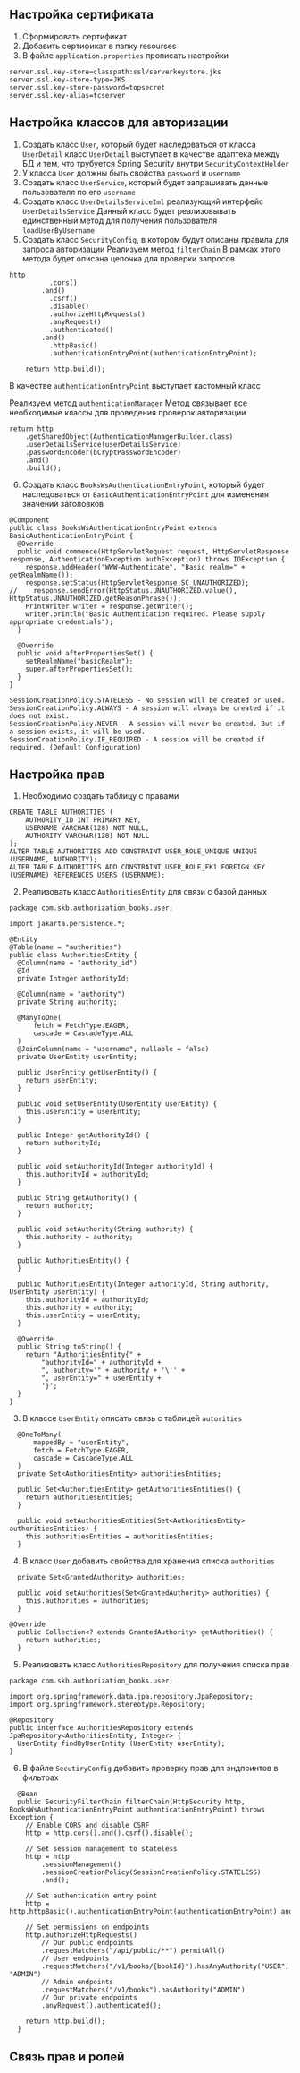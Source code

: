 ## Настройка сертификата

1. Сформировать сертификат
2. Добавить сертификат в папку resourses
3. В файле `application.properties` прописать настройки
```
server.ssl.key-store=classpath:ssl/serverkeystore.jks
server.ssl.key-store-type=JKS
server.ssl.key-store-password=topsecret
server.ssl.key-alias=tcserver
```

## Настройка классов для авторизации

1. Создать класс `User`, который будет наследоваться от класса `UserDetail`
класс `UserDetail` выступает в качестве адаптека между БД и тем, что трубуется Spring Security внутри `SecurityContextHolder`
2. У класса `User` должны быть свойства `password`  и `username`
3. Создать класс `UserService`, который будет запрашивать данные пользователя по его `username`
4. Создать класс `UserDetailsServiceIml` реализующий интерфейс `UserDetailsService`
Данный класс будет реализовывать единственный метод для получения пользователя `loadUserByUsername`
5. Создать класс `SecurityConfig`, в котором будут описаны правила для запроса авторизации
Реализуем метод `filterChain`
В рамках этого метода будет описана цепочка для проверки запросов
```
http
          .cors()
        .and()
          .csrf()
          .disable()
          .authorizeHttpRequests()
          .anyRequest()
          .authenticated()
        .and()
          .httpBasic()
          .authenticationEntryPoint(authenticationEntryPoint);

    return http.build();
```
В качестве `authenticationEntryPoint` выступает кастомный класс 

Реализуем метод `authenticationManager`
Метод связывает все необходимые классы для проведения проверок авторизации
```
return http
    .getSharedObject(AuthenticationManagerBuilder.class)
    .userDetailsService(userDetailsService)
    .passwordEncoder(bCryptPasswordEncoder)
    .and()
    .build();
```

6. Создать класс `BooksWsAuthenticationEntryPoint`, который будет наследоваться от `BasicAuthenticationEntryPoint`
для изменения значений заголовков
```
@Component
public class BooksWsAuthenticationEntryPoint extends BasicAuthenticationEntryPoint {
  @Override
  public void commence(HttpServletRequest request, HttpServletResponse response, AuthenticationException authException) throws IOException {
    response.addHeader("WWW-Authenticate", "Basic realm=" + getRealmName());
    response.setStatus(HttpServletResponse.SC_UNAUTHORIZED);
//    response.sendError(HttpStatus.UNAUTHORIZED.value(), HttpStatus.UNAUTHORIZED.getReasonPhrase());
    PrintWriter writer = response.getWriter();
    writer.println("Basic Authentication required. Please supply appropriate credentials");
  }

  @Override
  public void afterPropertiesSet() {
    setRealmName("basicRealm");
    super.afterPropertiesSet();
  }
}
```


```
SessionCreationPolicy.STATELESS - No session will be created or used.
SessionCreationPolicy.ALWAYS - A session will always be created if it does not exist.
SessionCreationPolicy.NEVER - A session will never be created. But if a session exists, it will be used.
SessionCreationPolicy.IF_REQUIRED - A session will be created if required. (Default Configuration)
```

## Настройка прав

1. Необходимо создать таблицу с правами
```
CREATE TABLE AUTHORITIES (
	AUTHORITY_ID INT PRIMARY KEY,	
    USERNAME VARCHAR(128) NOT NULL,
    AUTHORITY VARCHAR(128) NOT NULL
);
ALTER TABLE AUTHORITIES ADD CONSTRAINT USER_ROLE_UNIQUE UNIQUE (USERNAME, AUTHORITY);
ALTER TABLE AUTHORITIES ADD CONSTRAINT USER_ROLE_FK1 FOREIGN KEY (USERNAME) REFERENCES USERS (USERNAME);
```

2. Реализовать класс `AuthoritiesEntity` для связи с базой данных
```
package com.skb.authorization_books.user;

import jakarta.persistence.*;

@Entity
@Table(name = "authorities")
public class AuthoritiesEntity {
  @Column(name = "authority_id")
  @Id
  private Integer authorityId;

  @Column(name = "authority")
  private String authority;

  @ManyToOne(
      fetch = FetchType.EAGER,
      cascade = CascadeType.ALL
  )
  @JoinColumn(name = "username", nullable = false)
  private UserEntity userEntity;

  public UserEntity getUserEntity() {
    return userEntity;
  }

  public void setUserEntity(UserEntity userEntity) {
    this.userEntity = userEntity;
  }

  public Integer getAuthorityId() {
    return authorityId;
  }

  public void setAuthorityId(Integer authorityId) {
    this.authorityId = authorityId;
  }

  public String getAuthority() {
    return authority;
  }

  public void setAuthority(String authority) {
    this.authority = authority;
  }

  public AuthoritiesEntity() {
  }

  public AuthoritiesEntity(Integer authorityId, String authority, UserEntity userEntity) {
    this.authorityId = authorityId;
    this.authority = authority;
    this.userEntity = userEntity;
  }

  @Override
  public String toString() {
    return "AuthoritiesEntity{" +
        "authorityId=" + authorityId +
        ", authority='" + authority + '\'' +
        ", userEntity=" + userEntity +
        '}';
  }
}
```

3. В классе `UserEntity` описать связь с таблицей `autorities`
```
  @OneToMany(
      mappedBy = "userEntity",
      fetch = FetchType.EAGER,
      cascade = CascadeType.ALL
  )
  private Set<AuthoritiesEntity> authoritiesEntities;

  public Set<AuthoritiesEntity> getAuthoritiesEntities() {
    return authoritiesEntities;
  }

  public void setAuthoritiesEntities(Set<AuthoritiesEntity> authoritiesEntities) {
    this.authoritiesEntities = authoritiesEntities;
  }
```

4. В класс `User` добавить свойства для хранения списка `authorities`
```
  private Set<GrantedAuthority> authorities;

  public void setAuthorities(Set<GrantedAuthority> authorities) {
    this.authorities = authorities;
  }
```

```
@Override
  public Collection<? extends GrantedAuthority> getAuthorities() {
    return authorities;
  }
```

5. Реализовать класс `AuthoritiesRepository` для получения списка прав
```
package com.skb.authorization_books.user;

import org.springframework.data.jpa.repository.JpaRepository;
import org.springframework.stereotype.Repository;

@Repository
public interface AuthoritiesRepository extends JpaRepository<AuthoritiesEntity, Integer> {
  UserEntity findByUserEntity (UserEntity userEntity);
}
```

6. В файле `SecutiryConfig` добавить проверку прав для эндпоинтов в фильтрах
```
  @Bean
  public SecurityFilterChain filterChain(HttpSecurity http, BooksWsAuthenticationEntryPoint authenticationEntryPoint) throws Exception {
    // Enable CORS and disable CSRF
    http = http.cors().and().csrf().disable();

    // Set session management to stateless
    http = http
        .sessionManagement()
        .sessionCreationPolicy(SessionCreationPolicy.STATELESS)
        .and();

    // Set authentication entry point
    http = http.httpBasic().authenticationEntryPoint(authenticationEntryPoint).and();

    // Set permissions on endpoints
    http.authorizeHttpRequests()
        // Our public endpoints
        .requestMatchers("/api/public/**").permitAll()
        // User endpoints
        .requestMatchers("/v1/books/{bookId}").hasAnyAuthority("USER", "ADMIN")
        // Admin endpoints
        .requestMatchers("/v1/books").hasAuthority("ADMIN")
        // Our private endpoints
        .anyRequest().authenticated();

    return http.build();
  }
```


## Связь прав и ролей

